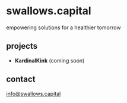 # swallows.capital

empowering solutions for a healthier tomorrow

## projects

- **KardinalKink** (coming soon)

## contact

info@swallows.capital
